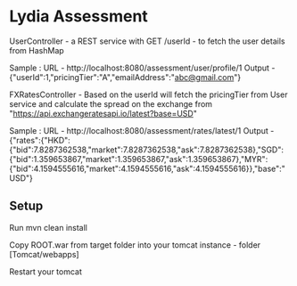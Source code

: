 # Lydia Assessment

UserController - a REST service with GET /userId - to fetch the user details from HashMap 

Sample : 
URL - http://localhost:8080/assessment/user/profile/1 
Output - {"userId":1,"pricingTier":"A","emailAddress":"abc@gmail.com"}

FXRatesController - Based on the userId will fetch the pricingTier from User service and calculate the spread on the exchange from "https://api.exchangeratesapi.io/latest?base=USD"

Sample : 
URL - http://localhost:8080/assessment/rates/latest/1
Output - {"rates":{"HKD":{"bid":7.8287362538,"market":7.8287362538,"ask":7.8287362538},"SGD":{"bid":1.359653867,"market":1.359653867,"ask":1.359653867},"MYR":{"bid":4.1594555616,"market":4.1594555616,"ask":4.1594555616}},"base":"USD"}





## Setup

Run mvn clean install

Copy ROOT.war from target folder into your tomcat instance - folder [Tomcat/webapps]

Restart your tomcat
